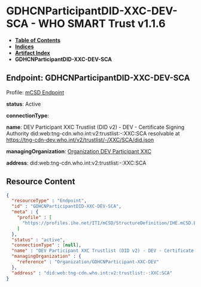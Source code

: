 # GDHCNParticipantDID-XXC-DEV-SCA - WHO SMART Trust v1.1.6

* [**Table of Contents**](toc.md)
* [**Indices**](indices.md)
* [**Artifact Index**](artifacts.md)
* **GDHCNParticipantDID-XXC-DEV-SCA**

## Endpoint: GDHCNParticipantDID-XXC-DEV-SCA

Profile: [mCSD Endpoint](https://profiles.ihe.net/ITI/mCSD/4.0.0/StructureDefinition-IHE.mCSD.Endpoint.html)

**status**: Active

**connectionType**: 

**name**: DEV Participant XXC Trustlist (DID v2) - DEV - Certificate Signing Authority did:web:tng-cdn.who.int:v2:trustlist:-:XXC:SCA resolvable at https://tng-cdn-dev.who.int/v2/trustlist/-/XXC/SCA/did.json

**managingOrganization**: [Organization DEV Participant XXC](Organization-GDHCNParticipant-XXC-DEV.md)

**address**: did:web:tng-cdn.who.int:v2:trustlist:-:XXC:SCA



## Resource Content

```json
{
  "resourceType" : "Endpoint",
  "id" : "GDHCNParticipantDID-XXC-DEV-SCA",
  "meta" : {
    "profile" : [
      "https://profiles.ihe.net/ITI/mCSD/StructureDefinition/IHE.mCSD.Endpoint"
    ]
  },
  "status" : "active",
  "connectionType" : [null],
  "name" : "DEV Participant XXC Trustlist (DID v2) - DEV - Certificate Signing Authority\ndid:web:tng-cdn.who.int:v2:trustlist:-:XXC:SCA\nresolvable at https://tng-cdn-dev.who.int/v2/trustlist/-/XXC/SCA/did.json",
  "managingOrganization" : {
    "reference" : "Organization/GDHCNParticipant-XXC-DEV"
  },
  "address" : "did:web:tng-cdn.who.int:v2:trustlist:-:XXC:SCA"
}

```
